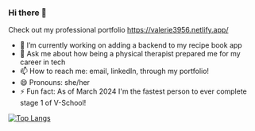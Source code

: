 ### Hi there 👋

Check out my professional portfolio https://valerie3956.netlify.app/

- 🔭 I’m currently working on adding a backend to my recipe book app
- 💬 Ask me about how being a physical therapist prepared me for my career in tech
- 📫 How to reach me: email, linkedIn, through my portfolio!
- 😄 Pronouns: she/her
- ⚡ Fun fact: As of March 2024 I'm the fastest person to ever complete stage 1 of V-School!

  
[![Top Langs](https://github-readme-stats.vercel.app/api/top-langs/?username=valerie3956&layout=compact)](https://github.com/valerie3956/github-readme-stats)

<!--
**Valerie3956/Valerie3956** is a ✨ _special_ ✨ repository because its `README.md` (this file) appears on your GitHub profile.

Here are some ideas to get you started:

- 🔭 I’m currently working on ...
- 🌱 I’m currently learning ...
- 👯 I’m looking to collaborate on ...
- 🤔 I’m looking for help with ...
- 💬 Ask me about ...
- 📫 How to reach me: ...
- 😄 Pronouns: ...
- ⚡ Fun fact: ...
-->
